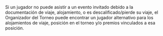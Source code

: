 Si un jugador no puede asistir a un evento invitado debido a la documentación de viaje, alojamiento, o es descalificado/pierde su viaje, el Organizador del Torneo puede encontrar un jugador alternativo para los alojamientos de viaje, posición en el torneo y/o premios vinculados a esa posición.
